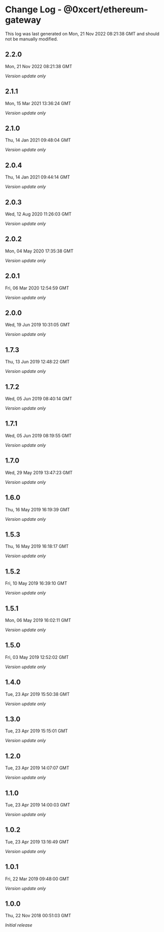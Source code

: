 # Change Log - @0xcert/ethereum-gateway

This log was last generated on Mon, 21 Nov 2022 08:21:38 GMT and should not be manually modified.

## 2.2.0
Mon, 21 Nov 2022 08:21:38 GMT

*Version update only*

## 2.1.1
Mon, 15 Mar 2021 13:36:24 GMT

*Version update only*

## 2.1.0
Thu, 14 Jan 2021 09:48:04 GMT

*Version update only*

## 2.0.4
Thu, 14 Jan 2021 09:44:14 GMT

*Version update only*

## 2.0.3
Wed, 12 Aug 2020 11:26:03 GMT

*Version update only*

## 2.0.2
Mon, 04 May 2020 17:35:38 GMT

*Version update only*

## 2.0.1
Fri, 06 Mar 2020 12:54:59 GMT

*Version update only*

## 2.0.0
Wed, 19 Jun 2019 10:31:05 GMT

*Version update only*

## 1.7.3
Thu, 13 Jun 2019 12:48:22 GMT

*Version update only*

## 1.7.2
Wed, 05 Jun 2019 08:40:14 GMT

*Version update only*

## 1.7.1
Wed, 05 Jun 2019 08:19:55 GMT

*Version update only*

## 1.7.0
Wed, 29 May 2019 13:47:23 GMT

*Version update only*

## 1.6.0
Thu, 16 May 2019 16:19:39 GMT

*Version update only*

## 1.5.3
Thu, 16 May 2019 16:18:17 GMT

*Version update only*

## 1.5.2
Fri, 10 May 2019 16:39:10 GMT

*Version update only*

## 1.5.1
Mon, 06 May 2019 16:02:11 GMT

*Version update only*

## 1.5.0
Fri, 03 May 2019 12:52:02 GMT

*Version update only*

## 1.4.0
Tue, 23 Apr 2019 15:50:38 GMT

*Version update only*

## 1.3.0
Tue, 23 Apr 2019 15:15:01 GMT

*Version update only*

## 1.2.0
Tue, 23 Apr 2019 14:07:07 GMT

*Version update only*

## 1.1.0
Tue, 23 Apr 2019 14:00:03 GMT

*Version update only*

## 1.0.2
Tue, 23 Apr 2019 13:16:49 GMT

*Version update only*

## 1.0.1
Fri, 22 Mar 2019 09:48:00 GMT

*Version update only*

## 1.0.0
Thu, 22 Nov 2018 00:51:03 GMT

*Initial release*

